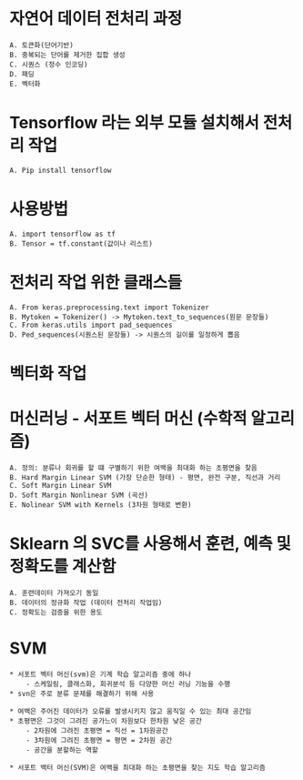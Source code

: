 # 자연어 데이터 전처리 과정
    A. 토큰화(단어기반)
    B. 중복되는 단어를 제거한 집합 생성
    C. 시퀀스 (정수 인코딩)
    D. 패딩
    E. 벡터화

# Tensorflow 라는 외부 모듈 설치해서 전처리 작업
    A. Pip install tensorflow

#  사용방법
    A. import tensorflow as tf
    B. Tensor = tf.constant(값이나 리스트)

# 전처리 작업 위한 클래스들
    A. From keras.preprocessing.text import Tokenizer
    B. Mytoken = Tokenizer() -> Mytoken.text_to_sequences(원문 문장들)
    C. From keras.utils import pad_sequences
    D. Ped_sequences(시퀀스된 문장들) -> 시퀀스의 길이를 일정하게 뽑음

# 벡터화 작업

# 머신러닝 - 서포트 벡터 머신 (수학적 알고리즘)
    A. 정의: 분류나 회귀를 할 떄 구별하기 위한 여백을 최대화 하는 초평면을 찾음
    B. Hard Margin Linear SVM (가장 단순한 형태) - 평면, 완전 구분, 직선과 거리
    C. Soft Margin Linear SVM
    D. Soft Margin Nonlinear SVM (곡선)
    E. Nolinear SVM with Kernels (3차원 형태로 변환)

# Sklearn 의 SVC를 사용해서 훈련, 예측 및 정확도를 계산함
    A. 훈련데이터 가져오기 동일
    B. 데이터의 정규화 작업 (데이터 전처리 작업임)
    C. 정확도는 검증을 위한 용도

# SVM 
    * 서포트 벡터 머신(svm)은 기계 학습 알고리즘 중에 하나
        - 스케일링, 클래스화, 회귀분석 등 다양한 머신 러닝 기능을 수행
    * svn은 주로 분류 문제를 해결하기 위해 사용
        
    * 여백은 주어진 데이터가 오류를 발생시키지 않고 움직일 수 있는 최대 공간임
    * 초평면은 그것이 그려진 공가느이 차원보다 한차원 낮은 공간
        - 2차원에 그려진 초평면 = 직선 = 1차원공간
        - 3차원에 그려진 초평면 = 평면 = 2차원 공간
        - 공간을 분할하는 역할

    * 서포트 백터 머신(SVM)은 여백을 최대화 하는 초평면을 찾는 지도 학습 알고리즘






